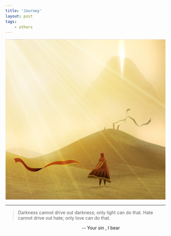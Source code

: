 ```yaml
---
title: 'Journey'
layout: post
tags:
    - others
---
```


![Journey](/media/files/2014/08/25/Journey.jpg)

---

> Darkness cannot drive out darkness; only light can do that. Hate cannot drive out hate; only love can do that.
	
		
&nbsp;&nbsp;&nbsp;&nbsp;&nbsp;&nbsp;&nbsp;&nbsp;&nbsp;&nbsp;&nbsp;&nbsp;&nbsp;&nbsp;&nbsp;&nbsp;&nbsp;&nbsp;&nbsp;&nbsp;&nbsp;&nbsp;&nbsp;&nbsp;&nbsp;&nbsp;&nbsp;&nbsp;&nbsp;&nbsp;&nbsp;&nbsp;&nbsp;&nbsp;&nbsp;&nbsp;&nbsp;&nbsp;&nbsp;&nbsp;&nbsp;&nbsp;&nbsp;&nbsp;&nbsp;&nbsp;&nbsp;&nbsp;&nbsp;&nbsp;&nbsp;&nbsp;&nbsp;&nbsp;&nbsp;&nbsp;&nbsp;&nbsp;&nbsp;&nbsp;&nbsp;--   Your sin , I bear